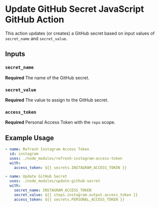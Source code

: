 # Update GitHub Secret JavaScript GitHub Action

This action updates (or creates) a GitHub secret based on input values of
`secret_name` and `secret_value`.

## Inputs

### `secret_name`

**Required** The name of the GitHub secret.

### `secret_value`

**Required** The value to assign to the GitHub secret.

### `access_token`

**Required** Personal Access Token with the `repo` scope.

## Example Usage

```yml
- name: Refresh Instagram Access Token
  id: instagram
  uses: ./node_modules/refresh-instagram-access-token
  with:
    access_token: ${{ secrets.INSTAGRAM_ACCESS_TOKEN }}

- name: Update GitHub Secret
  uses: ./node_modules/update-github-secret
  with:
    secret_name: INSTAGRAM_ACCESS_TOKEN
    secret_value: ${{ steps.instagram.output.access_token }}
    access_token: ${{ secrets.PERSONAL_ACCESS_TOKEN }}
```
